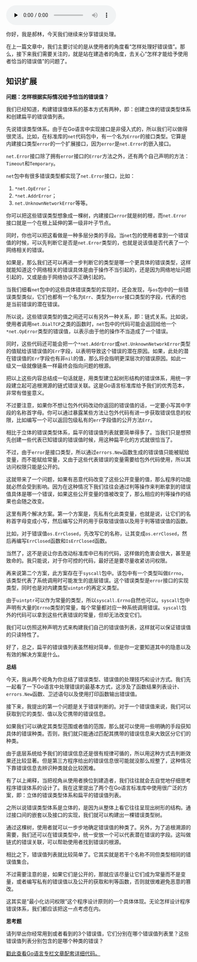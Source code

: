 <audio id="audio" title="20 | 错误处理 （下）" controls="" preload="none"><source id="mp3" src="https://static001.geekbang.org/resource/audio/25/b7/254d1d0385a81bd3cbe5530feeca68b7.mp3"></audio>

你好，我是郝林，今天我们继续来分享错误处理。

在上一篇文章中，我们主要讨论的是从使用者的角度看“怎样处理好错误值”。那么，接下来我们需要关注的，就是站在建造者的角度，去关心“怎样才能给予使用者恰当的错误值”的问题了。

## 知识扩展

**问题：怎样根据实际情况给予恰当的错误值？**

我们已经知道，构建错误值体系的基本方式有两种，即：创建立体的错误类型体系和创建扁平的错误值列表。

先说错误类型体系。由于在Go语言中实现接口是非侵入式的，所以我们可以做得很灵活。比如，在标准库的`net`代码包中，有一个名为`Error`的接口类型。它算是内建接口类型`error`的一个扩展接口，因为`error`是`net.Error`的嵌入接口。

`net.Error`接口除了拥有`error`接口的`Error`方法之外，还有两个自己声明的方法：`Timeout`和`Temporary`。

`net`包中有很多错误类型都实现了`net.Error`接口，比如：

1. `*net.OpError`；
1. `*net.AddrError`；
1. `net.UnknownNetworkError`等等。

你可以把这些错误类型想象成一棵树，内建接口`error`就是树的根，而`net.Error`接口就是一个在根上延伸的第一级非叶子节点。

同时，你也可以把这看做是一种多层分类的手段。当`net`包的使用者拿到一个错误值的时候，可以先判断它是否是`net.Error`类型的，也就是说该值是否代表了一个网络相关的错误。

如果是，那么我们还可以再进一步判断它的类型是哪一个更具体的错误类型，这样就能知道这个网络相关的错误具体是由于操作不当引起的，还是因为网络地址问题引起的，又或是由于网络协议不正确引起的。

当我们细看`net`包中的这些具体错误类型的实现时，还会发现，与`os`包中的一些错误类型类似，它们也都有一个名为`Err`、类型为`error`接口类型的字段，代表的也是当前错误的潜在错误。

所以说，这些错误类型的值之间还可以有另外一种关系，即：链式关系。比如说，使用者调用`net.DialTCP`之类的函数时，`net`包中的代码可能会返回给他一个`*net.OpError`类型的错误值，以表示由于他的操作不当造成了一个错误。

同时，这些代码还可能会把一个`*net.AddrError`或`net.UnknownNetworkError`类型的值赋给该错误值的`Err`字段，以表明导致这个错误的潜在原因。如果，此处的潜在错误值的`Err`字段也有非`nil`的值，那么将会指明更深层次的错误原因。如此一级又一级就像链条一样最终会指向问题的根源。

把以上这些内容总结成一句话就是，用类型建立起树形结构的错误体系，用统一字段建立起可追根溯源的链式错误关联。这是Go语言标准库给予我们的优秀范本，非常有借鉴意义。

不过要注意，如果你不想让包外代码改动你返回的错误值的话，一定要小写其中字段的名称首字母。你可以通过暴露某些方法让包外代码有进一步获取错误信息的权限，比如编写一个可以返回包级私有的`err`字段值的公开方法`Err`。

相比于立体的错误类型体系，扁平的错误值列表就要简单得多了。当我们只是想预先创建一些代表已知错误的错误值时候，用这种扁平化的方式就很恰当了。

不过，由于`error`是接口类型，所以通过`errors.New`函数生成的错误值只能被赋给变量，而不能赋给常量，又由于这些代表错误的变量需要给包外代码使用，所以其访问权限只能是公开的。

这就带来了一个问题，如果有恶意代码改变了这些公开变量的值，那么程序的功能就必然会受到影响。因为在这种情况下我们往往会通过判等操作来判断拿到的错误值具体是哪一个错误，如果这些公开变量的值被改变了，那么相应的判等操作的结果也会随之改变。

这里有两个解决方案。第一个方案是，先私有化此类变量，也就是说，让它们的名称首字母变成小写，然后编写公开的用于获取错误值以及用于判等错误值的函数。

比如，对于错误值`os.ErrClosed`，先改写它的名称，让其变成`os.errClosed`，然后再编写`ErrClosed`函数和`IsErrClosed`函数。

当然了，这不是说让你去改动标准库中已有的代码，这样做的危害会很大，甚至是致命的。我只能说，对于你可控的代码，最好还是要尽量收紧访问权限。

再来说第二个方案，此方案存在于`syscall`包中。该包中有一个类型叫做`Errno`，该类型代表了系统调用时可能发生的底层错误。这个错误类型是`error`接口的实现类型，同时也是对内建类型`uintptr`的再定义类型。

由于`uintptr`可以作为常量的类型，所以`syscall.Errno`自然也可以。`syscall`包中声明有大量的`Errno`类型的常量，每个常量都对应一种系统调用错误。`syscall`包外的代码可以拿到这些代表错误的常量，但却无法改变它们。

我们可以仿照这种声明方式来构建我们自己的错误值列表，这样就可以保证错误值的只读特性了。

好了，总之，扁平的错误值列表虽然相对简单，但是你一定要知道其中的隐患以及有效的解决方案是什么。

**总结**

今天，我从两个视角为你总结了错误类型、错误值的处理技巧和设计方式。我们先一起看了一下Go语言中处理错误的最基本方式，这涉及了函数结果列表设计、`errors.New`函数、卫述语句以及使用打印函数输出错误值。

接下来，我提出的第一个问题是关于错误判断的。对于一个错误值来说，我们可以获取到它的类型、值以及它携带的错误信息。

如果我们可以确定其类型范围或者值的范围，那么就可以使用一些明确的手段获知具体的错误种类。否则，我们就只能通过匹配其携带的错误信息来大致区分它们的种类。

由于底层系统给予我们的错误信息还是很有规律可循的，所以用这种方式去判断效果还比较显著。但是第三方程序给出的错误信息很可能就没那么规整了，这种情况下靠错误信息去辨识种类就会比较困难。

有了以上阐释，当把视角从使用者换位到建造者，我们往往就会去自觉地仔细思考程序错误体系的设计了。我在这里提出了两个在Go语言标准库中使用很广泛的方案，即：立体的错误类型体系和扁平的错误值列表。

之所以说错误类型体系是立体的，是因为从整体上看它往往呈现出树形的结构。通过接口间的嵌套以及接口的实现，我们就可以构建出一棵错误类型树。

通过这棵树，使用者就可以一步步地确定错误值的种类了。另外，为了追根溯源的需要，我们还可以在错误类型中，统一安放一个可以代表潜在错误的字段。这叫做链式的错误关联，可以帮助使用者找到错误的根源。

相比之下，错误值列表就比较简单了。它其实就是若干个名称不同但类型相同的错误值集合。

不过需要注意的是，如果它们是公开的，那就应该尽量让它们成为常量而不是变量，或者编写私有的错误值以及公开的获取和判等函数，否则就很难避免恶意的篡改。

这其实是“最小化访问权限”这个程序设计原则的一个具体体现。无论怎样设计程序错误体系，我们都应该把这一点考虑在内。

**思考题**

请列举出你经常用到或者看到的3个错误值，它们分别在哪个错误值列表里？这些错误值列表分别包含的是哪个种类的错误？

[戳此查看Go语言专栏文章配套详细代码。](https://github.com/hyper0x/Golang_Puzzlers)


